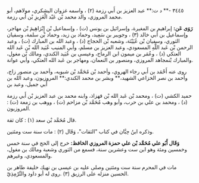 ٣٤٤٥ -** د ت:** عبد العزيز بن أَبي رزمة (٢) ، واسمه غزوان اليشكري، مولاهم، أبو محمد المروزي، والد محمد بْن عَبْد الْعَزِيزِ بْن أَبي رزمة.

**رَوَى عَن:** إبراهيم بن المغيرة، وإسرائيل بن يونس (ت) ، وإسماعيل بْن إِبْرَاهِيمَ بْن مهاجر، وإسماعيل بن أَبي خالد (٣) ، وجويبر بن سَعِيد، وحماد بن زيد، وحماد بْن سلمة، وسفيان الثوري، وسفيان بْن عُيَيْنَة، وشعبه بْن الحجاج (د) ، وعبد الله بن المبارك (ت) ، وعبد الرحمن بْن عَبد اللَّهِ المسعودي، وعبد العزيز بن مسلم، وأبي المنيب عُبَيد الله بْن عَبد الله العتكي (د) ، وعُمَر بن ميمون ابن الرماح، وعيسى بن عُبَيد الكندي، ومالك بْن مغول، والمبارك بْنمجاهد المروزي، ومنصور بن النعمان، ومهاجر بن عَبد الله العتكي، وأبي عوانة.

روى عنه أَحْمَد بن أَبي رجاء الهروي، وأحمد بْن مُحَمَّد بْن شبويه، وأحمد بن منصور زاج، وأحمد بن نصر الخزاعي الشهيد،** وبشر بن محمد الكندي:** المروزيون، وعبد الله بن أَبي جميل، وعبد بن

حميد الكشي (ت) ، ومحمد بْن عَبد الله بْن قهزاذ، وابنه محمد بن عبد العزيز بْن أَبي رزمة (د) ، ومحمد بن علي بن حرب، وأبو وهب مُحَمَّد بْن مزاحم (ت) ، ووهب بن زمعة (ت) : المروزيون.

قال مُحَمَّد بْن سعد (١) : كان ثقة.

وذكره ابنُ حِبَّان في كتاب "الثقات"، وَقَال (٢) : مات سنة ست ومئتين.

**وَقَال أَبُو علي مُحَمَّد بْن علي حمزة المروزي الخافظ:** خرج إلى الحج في سنة خمس وخمسين ومئة وهو ابن ست وعشرين سنة، فسمع من الثوري وشعبة ومالك بن مغول، والمسعودي، وغيرهم.

مات في المحرم سنة ست ومئتين وصلى عليه بن عيسى بن نهيك خليفة طاهر بن الحسين منزله على الرزيق (٣) .روى له أبو داود والتِّرْمِذِيّ.